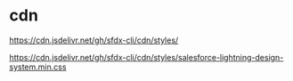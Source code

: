 # cdn

https://cdn.jsdelivr.net/gh/sfdx-cli/cdn/styles/

https://cdn.jsdelivr.net/gh/sfdx-cli/cdn/styles/salesforce-lightning-design-system.min.css